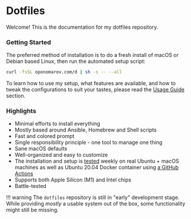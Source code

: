 # Dotfiles

Welcome! This is the documentation for my dotfiles repository.

### Getting Started

The preferred method of installation is to do a fresh install of macOS or Debian
based Linux, then run the automated setup script:

```bash
curl -fsSL oponomarov.com/d | sh -s -- --all
```

To learn how to use my setup, what features are available, and how to tweak the
configurations to suit your tastes, please read the [Usage
Guide](features/UsageGuide) section.

### Highlights

- Minimal efforts to install everything
- Mostly based around Ansible, Homebrew and Shell scripts
- Fast and colored prompt
- Single responsibility principle - one tool to manage one thing
- Sane macOS defaults
- Well-organized and easy to customize
- The installation and setup is
  [tested](https://github.com/shmileee/dotfiles/actions) weekly on real Ubuntu +
  macOS machines as well as Ubuntu 20.04 Docker container using [a GitHub
  Actions](https://github.com/shmileee/dotfiles/tree/master/.github/workflows)
- Supports both Apple Silicon (M1) and Intel chips
- Battle-tested

!!! warning
    The `dotfiles` repository is still in "early" development stage. While
    providing _mostly_ a usable system out of the box, some functionality might
    still be missing.
